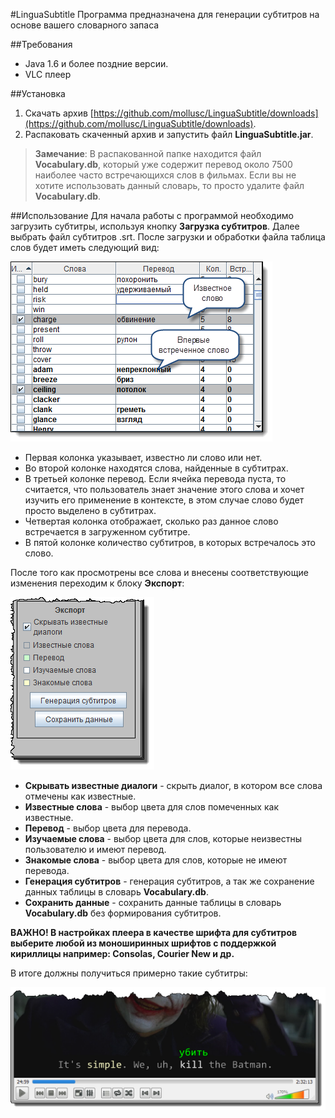#LinguaSubtitle
Программа предназначена для генерации субтитров на основе вашего словарного запаса

##Требования
* Java 1.6 и более поздние версии.
* VLC плеер

##Установка
1. Скачать архив [https://github.com/mollusc/LinguaSubtitle/downloads](https://github.com/mollusc/LinguaSubtitle/downloads).
2. Распаковать скаченный архив и запустить файл **LinguaSubtitle.jar**.

> **Замечание**: В распакованной папке находится файл **Vocabulary.db**, который уже содержит перевод около 7500 наиболее часто встречающихся слов в фильмах. Если вы не хотите использовать данный словарь, то просто удалите файл **Vocabulary.db**.

##Использование
Для начала работы с программой необходимо загрузить субтитры, используя кнопку **Загрузка субтитров**. Далее выбрать файл субтитров .srt. После загрузки и обработки файла таблица слов будет иметь следующий вид:

![Таблица](screenshots/Table.png)

* Первая колонка указывает, известно ли слово или нет.
* Во второй колонке находятся слова, найденные в субтитрах.
* В третьей колонке перевод. Если ячейка перевода пуста, то считается, что пользователь знает значение этого слова и хочет изучить его применение в контексте, в этом случае слово будет просто выделено в субтитрах.
* Четвертая колонка отображает, сколько раз данное слово встречается в загруженном субтитре.
* В пятой колонке количество субтитров, в которых встречалось это слово.

После того как просмотрены все слова и внесены соответствующие изменения переходим к блоку **Экспорт**:

![Экспорт](screenshots/Export.png)

* **Скрывать известные диалоги** - скрыть диалог, в котором все слова отмечены как известные.
* **Известные слова** - выбор цвета для слов помеченных как известные.
* **Перевод** - выбор цвета для перевода.
* **Изучаемые слова** - выбор цвета для слов, которые неизвестны пользователю и имеют перевод.
* **Знакомые слова** - выбор цвета для слов, которые не имеют перевода.
* **Генерация субтитров** - генерация субтитров, а так же сохранение данных таблицы в словарь **Vocabulary.db**.
* **Сохранить данные** - сохранить данные таблицы в  словарь **Vocabulary.db** без формирования субтитров.

**ВАЖНО! В настройках плеера в качестве шрифта для субтитров выберите любой из моноширинныx шрифтов с поддержкой кириллицы например: Consolas, Courier New и др.**

В итоге должны получиться примерно такие субтитры:

![Пример](screenshots/Examle.png)
